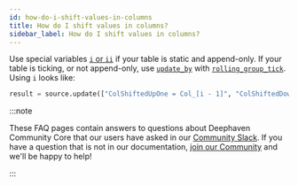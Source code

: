 ```yaml
---
id: how-do-i-shift-values-in-columns
title: How do I shift values in columns?
sidebar_label: How do I shift values in columns?
---
```


Use special variables [`i` or `ii`](../query-language/variables/special-variables.md) if your table is static and append-only. If your table is ticking, or not append-only, use [`update_by`](../table-operations/update-by-operations/updateBy.md) with [`rolling_group_tick`](../table-operations/update-by-operations/rolling-group-tick.md). Using `i` looks like:

```python skip-test
result = source.update(["ColShiftedUpOne = Col_[i - 1]", "ColShiftedDownOne = Col_[i + 1]]")
```

:::note

These FAQ pages contain answers to questions about Deephaven Community Core that our users have asked in our [Community Slack](https://deephaven.io/slack). If you have a question that is not in our documentation, [join our Community](https://deephaven.io/slack) and we'll be happy to help!

:::
